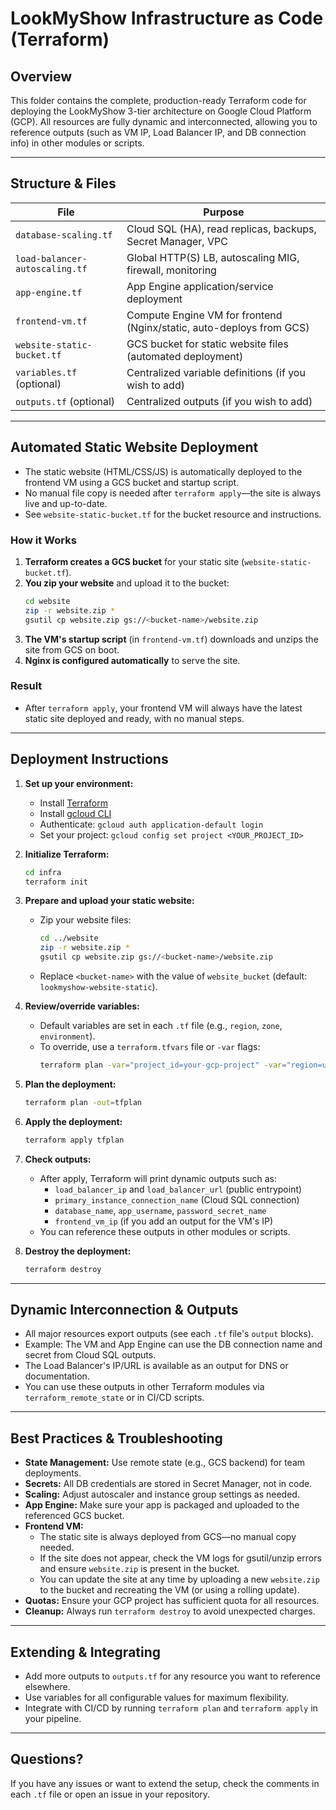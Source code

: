 # LookMyShow Infrastructure as Code (Terraform)

## Overview
This folder contains the complete, production-ready Terraform code for deploying the LookMyShow 3-tier architecture on Google Cloud Platform (GCP). All resources are fully dynamic and interconnected, allowing you to reference outputs (such as VM IP, Load Balancer IP, and DB connection info) in other modules or scripts.

---

## Structure & Files

| File                          | Purpose                                                      |
|-------------------------------|--------------------------------------------------------------|
| `database-scaling.tf`         | Cloud SQL (HA), read replicas, backups, Secret Manager, VPC  |
| `load-balancer-autoscaling.tf`| Global HTTP(S) LB, autoscaling MIG, firewall, monitoring     |
| `app-engine.tf`               | App Engine application/service deployment                    |
| `frontend-vm.tf`              | Compute Engine VM for frontend (Nginx/static, auto-deploys from GCS) |
| `website-static-bucket.tf`    | GCS bucket for static website files (automated deployment)   |
| `variables.tf` (optional)     | Centralized variable definitions (if you wish to add)        |
| `outputs.tf` (optional)       | Centralized outputs (if you wish to add)                     |

---

## Automated Static Website Deployment

- The static website (HTML/CSS/JS) is automatically deployed to the frontend VM using a GCS bucket and startup script.
- No manual file copy is needed after `terraform apply`—the site is always live and up-to-date.
- See `website-static-bucket.tf` for the bucket resource and instructions.

### How it Works
1. **Terraform creates a GCS bucket** for your static site (`website-static-bucket.tf`).
2. **You zip your website** and upload it to the bucket:
   ```sh
   cd website
   zip -r website.zip *
   gsutil cp website.zip gs://<bucket-name>/website.zip
   ```
3. **The VM's startup script** (in `frontend-vm.tf`) downloads and unzips the site from GCS on boot.
4. **Nginx is configured automatically** to serve the site.

### Result
- After `terraform apply`, your frontend VM will always have the latest static site deployed and ready, with no manual steps.

---

## Deployment Instructions

1. **Set up your environment:**
   - Install [Terraform](https://www.terraform.io/downloads.html)
   - Install [gcloud CLI](https://cloud.google.com/sdk/docs/install)
   - Authenticate: `gcloud auth application-default login`
   - Set your project: `gcloud config set project <YOUR_PROJECT_ID>`

2. **Initialize Terraform:**
   ```sh
   cd infra
   terraform init
   ```

3. **Prepare and upload your static website:**
   - Zip your website files:
     ```sh
     cd ../website
     zip -r website.zip *
     gsutil cp website.zip gs://<bucket-name>/website.zip
     ```
   - Replace `<bucket-name>` with the value of `website_bucket` (default: `lookmyshow-website-static`).

4. **Review/override variables:**
   - Default variables are set in each `.tf` file (e.g., `region`, `zone`, `environment`).
   - To override, use a `terraform.tfvars` file or `-var` flags:
     ```sh
     terraform plan -var="project_id=your-gcp-project" -var="region=us-central1"
     ```

5. **Plan the deployment:**
   ```sh
   terraform plan -out=tfplan
   ```

6. **Apply the deployment:**
   ```sh
   terraform apply tfplan
   ```

7. **Check outputs:**
   - After apply, Terraform will print dynamic outputs such as:
     - `load_balancer_ip` and `load_balancer_url` (public entrypoint)
     - `primary_instance_connection_name` (Cloud SQL connection)
     - `database_name`, `app_username`, `password_secret_name`
     - `frontend_vm_ip` (if you add an output for the VM's IP)
   - You can reference these outputs in other modules or scripts.

8. **Destroy the deployment:**
   ```sh
   terraform destroy
   ```

---

## Dynamic Interconnection & Outputs
- All major resources export outputs (see each `.tf` file's `output` blocks).
- Example: The VM and App Engine can use the DB connection name and secret from Cloud SQL outputs.
- The Load Balancer's IP/URL is available as an output for DNS or documentation.
- You can use these outputs in other Terraform modules via `terraform_remote_state` or in CI/CD scripts.

---

## Best Practices & Troubleshooting
- **State Management:** Use remote state (e.g., GCS backend) for team deployments.
- **Secrets:** All DB credentials are stored in Secret Manager, not in code.
- **Scaling:** Adjust autoscaler and instance group settings as needed.
- **App Engine:** Make sure your app is packaged and uploaded to the referenced GCS bucket.
- **Frontend VM:**
  - The static site is always deployed from GCS—no manual copy needed.
  - If the site does not appear, check the VM logs for gsutil/unzip errors and ensure `website.zip` is present in the bucket.
  - You can update the site at any time by uploading a new `website.zip` to the bucket and recreating the VM (or using a rolling update).
- **Quotas:** Ensure your GCP project has sufficient quota for all resources.
- **Cleanup:** Always run `terraform destroy` to avoid unexpected charges.

---

## Extending & Integrating
- Add more outputs to `outputs.tf` for any resource you want to reference elsewhere.
- Use variables for all configurable values for maximum flexibility.
- Integrate with CI/CD by running `terraform plan` and `terraform apply` in your pipeline.

---

## Questions?
If you have any issues or want to extend the setup, check the comments in each `.tf` file or open an issue in your repository. 